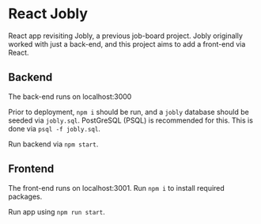 # React Jobly

React app revisiting Jobly, a previous job-board project. Jobly originally worked with just a back-end, and this project aims to add a front-end via React.

## Backend
The back-end runs on localhost:3000

Prior to deployment, `npm i` should be run, and a `jobly` database should be seeded via `jobly.sql`. PostGreSQL (PSQL) is recommended for this.
This is done via `psql -f jobly.sql`.

Run backend via `npm start`.

## Frontend
The front-end runs on localhost:3001.
Run `npm i` to install required packages.

Run app using `npm run start`.

